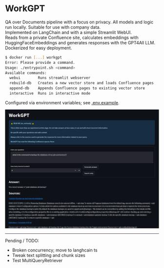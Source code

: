 # WorkGPT
QA over Documents pipeline with a focus on privacy. All models and logic run locally. Suitable for use with company data.  
Implemented on LangChain and with a simple Streamlit WebUI.  
Reads from a private Confluence site, calculates embeddings with HuggingFaceEmbeddings and generates responses with the GPT4All LLM.  
Dockerized for easy deployment.  
```bash
$ docker run [...] workgpt 
Error: Please provide a command.
Usage: ./entrypoint.sh <command>
Available commands:
  webui        Runs streamlit webserver
  rebuild-db   Creates a new vector store and loads Confluence pages
  append-db    Appends Confluence pages to existing vector store
  interactive  Runs in interactive mode
```  
Configured via environment variables; see [.env.example](./.env.example).  

![example](sample.png)

---

Pending / TODO:
* Broken concurrency; move to langhcain ts
* Tweak text splitting and chunk sizes
* Test MultiQueryRetriever